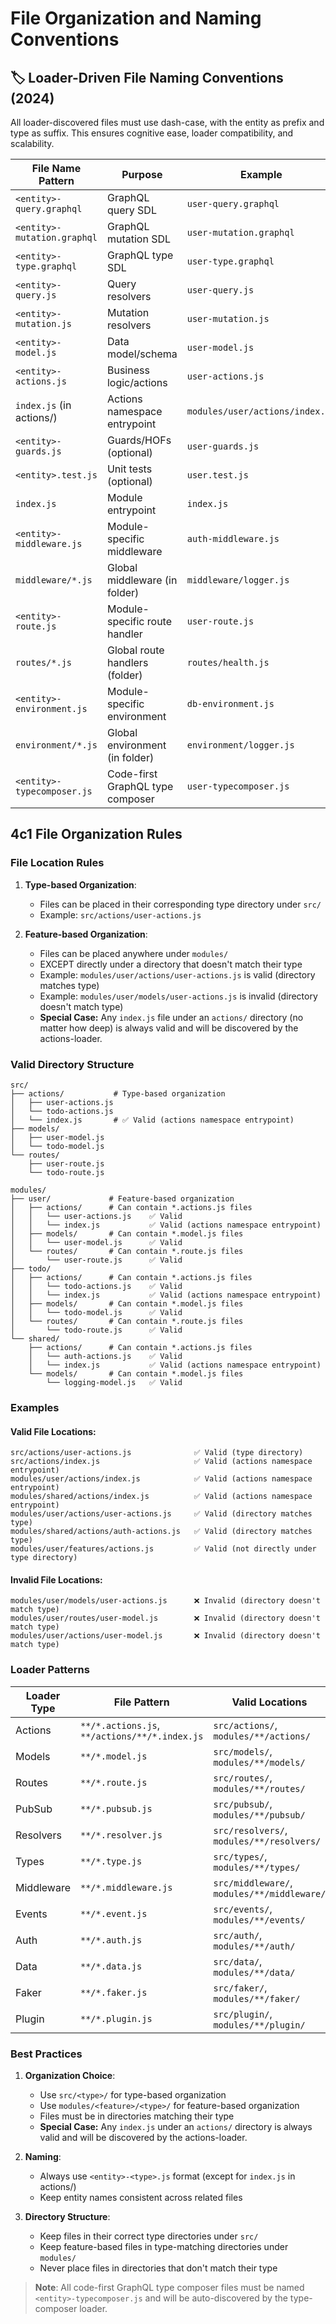 # File Organization and Naming Conventions

## 🏷️ Loader-Driven File Naming Conventions (2024)

All loader-discovered files must use dash-case, with the entity as prefix and type as suffix. This ensures cognitive ease, loader compatibility, and scalability.

| File Name Pattern                   | Purpose                        | Example                          |
|-------------------------------------|--------------------------------|----------------------------------|
| `<entity>-query.graphql`            | GraphQL query SDL              | `user-query.graphql`             |
| `<entity>-mutation.graphql`         | GraphQL mutation SDL           | `user-mutation.graphql`          |
| `<entity>-type.graphql`             | GraphQL type SDL               | `user-type.graphql`              |
| `<entity>-query.js`                 | Query resolvers                | `user-query.js`                  |
| `<entity>-mutation.js`              | Mutation resolvers             | `user-mutation.js`               |
| `<entity>-model.js`                 | Data model/schema              | `user-model.js`                  |
| `<entity>-actions.js`               | Business logic/actions         | `user-actions.js`                |
| `index.js` (in actions/)            | Actions namespace entrypoint   | `modules/user/actions/index.js`  |
| `<entity>-guards.js`                | Guards/HOFs (optional)         | `user-guards.js`                 |
| `<entity>.test.js`                  | Unit tests (optional)          | `user.test.js`                   |
| `index.js`                          | Module entrypoint              | `index.js`                       |
| `<entity>-middleware.js`            | Module-specific middleware     | `auth-middleware.js`             |
| `middleware/*.js`                   | Global middleware (in folder)  | `middleware/logger.js`           |
| `<entity>-route.js`                 | Module-specific route handler  | `user-route.js`                  |
| `routes/*.js`                       | Global route handlers (folder) | `routes/health.js`               |
| `<entity>-environment.js`           | Module-specific environment    | `db-environment.js`              |
| `environment/*.js`                  | Global environment (in folder) | `environment/logger.js`          |
| `<entity>-typecomposer.js`          | Code-first GraphQL type composer | `user-typecomposer.js`         |

## 4c1 File Organization Rules

### File Location Rules

1. **Type-based Organization**:
   - Files can be placed in their corresponding type directory under `src/`
   - Example: `src/actions/user-actions.js`

2. **Feature-based Organization**:
   - Files can be placed anywhere under `modules/`
   - EXCEPT directly under a directory that doesn't match their type
   - Example: `modules/user/actions/user-actions.js` is valid (directory matches type)
   - Example: `modules/user/models/user-actions.js` is invalid (directory doesn't match type)
   - **Special Case:** Any `index.js` file under an `actions/` directory (no matter how deep) is always valid and will be discovered by the actions-loader.

### Valid Directory Structure

```
src/
├── actions/           # Type-based organization
│   ├── user-actions.js
│   └── todo-actions.js
│   └── index.js       # ✅ Valid (actions namespace entrypoint)
├── models/           
│   ├── user-model.js
│   └── todo-model.js
└── routes/           
    ├── user-route.js
    └── todo-route.js

modules/
├── user/             # Feature-based organization
│   ├── actions/      # Can contain *.actions.js files
│   │   └── user-actions.js    ✅ Valid
│   │   └── index.js           ✅ Valid (actions namespace entrypoint)
│   ├── models/       # Can contain *.model.js files
│   │   └── user-model.js      ✅ Valid
│   └── routes/       # Can contain *.route.js files
│       └── user-route.js      ✅ Valid
├── todo/             
│   ├── actions/      # Can contain *.actions.js files
│   │   └── todo-actions.js    ✅ Valid
│   │   └── index.js           ✅ Valid (actions namespace entrypoint)
│   ├── models/       # Can contain *.model.js files
│   │   └── todo-model.js      ✅ Valid
│   └── routes/       # Can contain *.route.js files
│       └── todo-route.js      ✅ Valid
└── shared/           
    ├── actions/      # Can contain *.actions.js files
    │   └── auth-actions.js    ✅ Valid
    │   └── index.js           ✅ Valid (actions namespace entrypoint)
    └── models/       # Can contain *.model.js files
        └── logging-model.js   ✅ Valid
```

### Examples

#### Valid File Locations:
```
src/actions/user-actions.js              ✅ Valid (type directory)
src/actions/index.js                     ✅ Valid (actions namespace entrypoint)
modules/user/actions/index.js            ✅ Valid (actions namespace entrypoint)
modules/shared/actions/index.js          ✅ Valid (actions namespace entrypoint)
modules/user/actions/user-actions.js     ✅ Valid (directory matches type)
modules/shared/actions/auth-actions.js   ✅ Valid (directory matches type)
modules/user/features/actions.js         ✅ Valid (not directly under type directory)
```

#### Invalid File Locations:
```
modules/user/models/user-actions.js      ❌ Invalid (directory doesn't match type)
modules/user/routes/user-model.js        ❌ Invalid (directory doesn't match type)
modules/user/actions/user-model.js       ❌ Invalid (directory doesn't match type)
```

### Loader Patterns

| Loader Type | File Pattern | Valid Locations |
|-------------|--------------|-----------------|
| Actions     | `**/*.actions.js`, `**/actions/**/*.index.js` | `src/actions/`, `modules/**/actions/` |
| Models      | `**/*.model.js` | `src/models/`, `modules/**/models/` |
| Routes      | `**/*.route.js` | `src/routes/`, `modules/**/routes/` |
| PubSub      | `**/*.pubsub.js` | `src/pubsub/`, `modules/**/pubsub/` |
| Resolvers   | `**/*.resolver.js` | `src/resolvers/`, `modules/**/resolvers/` |
| Types       | `**/*.type.js` | `src/types/`, `modules/**/types/` |
| Middleware  | `**/*.middleware.js` | `src/middleware/`, `modules/**/middleware/` |
| Events      | `**/*.event.js` | `src/events/`, `modules/**/events/` |
| Auth        | `**/*.auth.js` | `src/auth/`, `modules/**/auth/` |
| Data        | `**/*.data.js` | `src/data/`, `modules/**/data/` |
| Faker       | `**/*.faker.js` | `src/faker/`, `modules/**/faker/` |
| Plugin      | `**/*.plugin.js` | `src/plugin/`, `modules/**/plugin/` |

### Best Practices

1. **Organization Choice**:
   - Use `src/<type>/` for type-based organization
   - Use `modules/<feature>/<type>/` for feature-based organization
   - Files must be in directories matching their type
   - **Special Case:** Any `index.js` under an `actions/` directory is always valid and will be discovered by the actions-loader.

2. **Naming**:
   - Always use `<entity>-<type>.js` format (except for `index.js` in actions/)
   - Keep entity names consistent across related files

3. **Directory Structure**:
   - Keep files in their correct type directories under `src/`
   - Keep feature-based files in type-matching directories under `modules/`
   - Never place files in directories that don't match their type

> **Note**: All code-first GraphQL type composer files must be named `<entity>-typecomposer.js` and will be auto-discovered by the type-composer loader.

